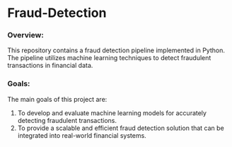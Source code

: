 # Fraud-Detection

### Overview:
This repository contains a fraud detection pipeline implemented in Python. The pipeline utilizes machine learning techniques to detect fraudulent transactions in financial data.

### Goals:
The main goals of this project are:
1. To develop and evaluate machine learning models for accurately detecting fraudulent transactions.
2. To provide a scalable and efficient fraud detection solution that can be integrated into real-world financial systems.
